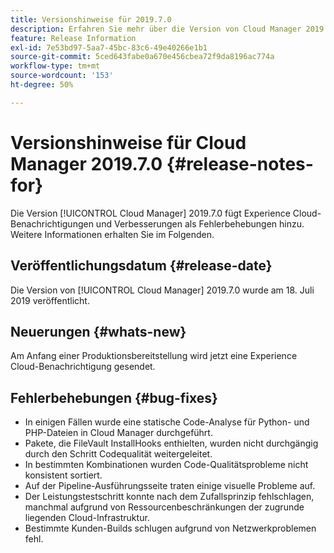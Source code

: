 ```yaml
---
title: Versionshinweise für 2019.7.0
description: Erfahren Sie mehr über die Version von Cloud Manager 2019.7.0.
feature: Release Information
exl-id: 7e53bd97-5aa7-45bc-83c6-49e40266e1b1
source-git-commit: 5ced643fabe0a670e456cbea72f9da8196ac774a
workflow-type: tm+mt
source-wordcount: '153'
ht-degree: 50%

---
```


# Versionshinweise für Cloud Manager 2019.7.0 {#release-notes-for}

Die Version [!UICONTROL Cloud Manager] 2019.7.0 fügt Experience Cloud-Benachrichtigungen und Verbesserungen als Fehlerbehebungen hinzu. Weitere Informationen erhalten Sie im Folgenden.

## Veröffentlichungsdatum {#release-date}

Die Version von [!UICONTROL Cloud Manager] 2019.7.0 wurde am 18. Juli 2019 veröffentlicht.

## Neuerungen {#whats-new}

Am Anfang einer Produktionsbereitstellung wird jetzt eine Experience Cloud-Benachrichtigung gesendet.

## Fehlerbehebungen {#bug-fixes}

* In einigen Fällen wurde eine statische Code-Analyse für Python- und PHP-Dateien in Cloud Manager durchgeführt.
* Pakete, die FileVault InstallHooks enthielten, wurden nicht durchgängig durch den Schritt Codequalität weitergeleitet.
* In bestimmten Kombinationen wurden Code-Qualitätsprobleme nicht konsistent sortiert.
* Auf der Pipeline-Ausführungsseite traten einige visuelle Probleme auf.
* Der Leistungstestschritt konnte nach dem Zufallsprinzip fehlschlagen, manchmal aufgrund von Ressourcenbeschränkungen der zugrunde liegenden Cloud-Infrastruktur.
* Bestimmte Kunden-Builds schlugen aufgrund von Netzwerkproblemen fehl.
